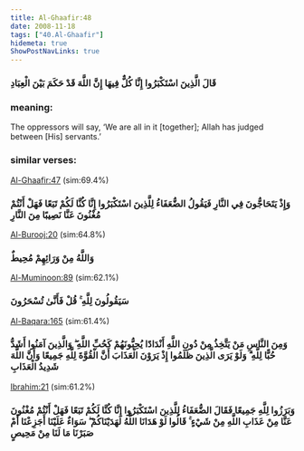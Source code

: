 ```yaml
---
title: Al-Ghaafir:48
date: 2008-11-18
tags: ["40.Al-Ghaafir"]
hidemeta: true 
ShowPostNavLinks: true 
---
```

### قَالَ الَّذِينَ اسْتَكْبَرُوا إِنَّا كُلٌّ فِيهَا إِنَّ اللَّهَ قَدْ حَكَمَ بَيْنَ الْعِبَادِ
### meaning: 
The oppressors will say, ‘We are all in it [together]; Allah has judged between [His] servants.’
### similar verses: 

[Al-Ghaafir:47](/40/47) (sim:69.4%)

### وَإِذْ يَتَحَاجُّونَ فِي النَّارِ فَيَقُولُ الضُّعَفَاءُ لِلَّذِينَ اسْتَكْبَرُوا إِنَّا كُنَّا لَكُمْ تَبَعًا فَهَلْ أَنْتُمْ مُغْنُونَ عَنَّا نَصِيبًا مِنَ النَّارِ

[Al-Burooj:20](/85/20) (sim:64.8%)

### وَاللَّهُ مِنْ وَرَائِهِمْ مُحِيطٌ

[Al-Muminoon:89](/23/89) (sim:62.1%)

### سَيَقُولُونَ لِلَّهِ ۚ قُلْ فَأَنَّىٰ تُسْحَرُونَ

[Al-Baqara:165](/2/165) (sim:61.4%)

### وَمِنَ النَّاسِ مَنْ يَتَّخِذُ مِنْ دُونِ اللَّهِ أَنْدَادًا يُحِبُّونَهُمْ كَحُبِّ اللَّهِ ۖ وَالَّذِينَ آمَنُوا أَشَدُّ حُبًّا لِلَّهِ ۗ وَلَوْ يَرَى الَّذِينَ ظَلَمُوا إِذْ يَرَوْنَ الْعَذَابَ أَنَّ الْقُوَّةَ لِلَّهِ جَمِيعًا وَأَنَّ اللَّهَ شَدِيدُ الْعَذَابِ

[Ibrahim:21](/14/21) (sim:61.2%)

### وَبَرَزُوا لِلَّهِ جَمِيعًا فَقَالَ الضُّعَفَاءُ لِلَّذِينَ اسْتَكْبَرُوا إِنَّا كُنَّا لَكُمْ تَبَعًا فَهَلْ أَنْتُمْ مُغْنُونَ عَنَّا مِنْ عَذَابِ اللَّهِ مِنْ شَيْءٍ ۚ قَالُوا لَوْ هَدَانَا اللَّهُ لَهَدَيْنَاكُمْ ۖ سَوَاءٌ عَلَيْنَا أَجَزِعْنَا أَمْ صَبَرْنَا مَا لَنَا مِنْ مَحِيصٍ
